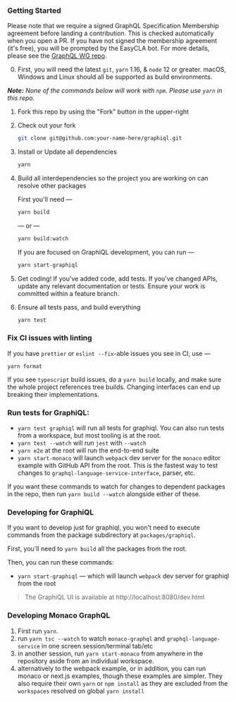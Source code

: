 ### Getting Started

Please note that we require a signed GraphQL Specification Membership agreement
before landing a contribution. This is checked automatically when you open a PR.
If you have not signed the membership agreement (it's free), you will be
prompted by the EasyCLA bot. For more details, please see the
[GraphQL WG repo](https://github.com/graphql/graphql-wg/tree/main/membership).

0. First, you will need the latest `git`, `yarn` 1.16, & `node` 12 or greater.
   macOS, Windows and Linux should all be supported as build environments.

_**Note:** None of the commands below will work with `npm`. Please use `yarn` in
this repo._

1. Fork this repo by using the "Fork" button in the upper-right

2. Check out your fork

   ```sh
   git clone git@github.com:your-name-here/graphiql.git
   ```

3. Install or Update all dependencies

   ```sh
   yarn
   ```

4. Build all interdependencies so the project you are working on can resolve
   other packages

   First you'll need —

   ```sh
   yarn build
   ```

   — or —

   ```sh
   yarn build:watch
   ```

   If you are focused on GraphiQL development, you can run —

   ```sh
   yarn start-graphiql
   ```

5. Get coding! If you've added code, add tests. If you've changed APIs, update
   any relevant documentation or tests. Ensure your work is committed within a
   feature branch.

6. Ensure all tests pass, and build everything

   ```sh
   yarn test
   ```

### Fix CI issues with linting

If you have `prettier` or `eslint --fix`-able issues you see in CI, use —

`yarn format`

If you see `typescript` build issues, do a `yarn build` locally, and make sure
the whole project references tree builds. Changing interfaces can end up
breaking their implementations.

### Run tests for GraphiQL:

- `yarn test graphiql` will run all tests for graphiql. You can also run tests
  from a workspace, but most tooling is at the root.
- `yarn test --watch` will run `jest` with `--watch`
- `yarn e2e` at the root will run the end-to-end suite
- `yarn start-monaco` will launch `webpack` dev server for the `monaco` editor
  example with GitHub API from the root. This is the fastest way to test changes
  to `graphql-language-service-interface`, parser, etc.

If you want these commands to watch for changes to dependent packages in the
repo, then run `yarn build --watch` alongside either of these.

### Developing for GraphiQL

If you want to develop just for graphiql, you won't need to execute commands
from the package subdirectory at `packages/graphiql`.

First, you'll need to `yarn build` all the packages from the root.

Then, you can run these commands:

- `yarn start-graphiql` — which will launch `webpack` dev server for graphiql
  from the root

> The GraphiQL UI is available at http://localhost:8080/dev.html

### Developing Monaco GraphQL

1. First run `yarn`.
2. run `yarn tsc --watch` to watch `monaco-graphql` and
   `graphql-language-service` in one screen session/terminal tab/etc
3. in another session, run `yarn start-monaco` from anywhere in the repository
   aside from an individual workspace.
4. alternatively to the webpack example, or in addition, you can run monaco or
   next.js examples, though these examples are simpler. They also require their
   own `yarn` or `npm install` as they are excluded from the `workspaces`
   resolved on global `yarn install`
